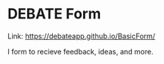 # DEBATE Form

Link: https://debateapp.github.io/BasicForm/

I form to recieve feedback, ideas, and more.
